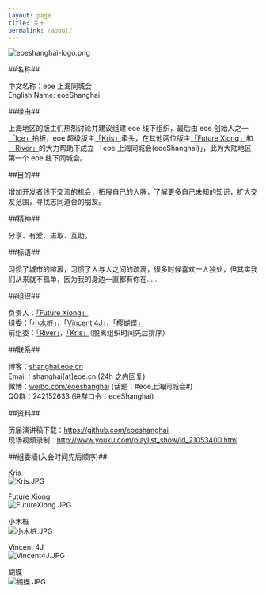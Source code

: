 ```yaml
---
layout: page
title: 关于
permalink: /about/
---
```


![eoeshanghai-logo.png](http://a1.eoe.cn/www/home/201304/07/92f6/51617da86b86f.png 'eoeshanghai-logo.png')      

##名称##

中文名称：eoe 上海同城会  
English Name: eoeShanghai  

##缘由##

上海地区的版主们热烈讨论并建议组建 eoe 线下组织，最后由 eoe 创始人之一[「Ice」](http://my.eoe.cn/iceskysl)拍板，eoe 超级版主[「Kris」](http://my.eoe.cn/kris)牵头，在其他两位版主[「Future Xiong」](http://my.eoe.cn/futurexiong)和[「River」](http://my.eoe.cn/fengyiyezi)的大力帮助下成立 「eoe 上海同城会(eoeShanghai)」，此为大陆地区第一个 eoe 线下同城会。

##目的##

增加开发者线下交流的机会，拓展自己的人脉，了解更多自己未知的知识，扩大交友范围，寻找志同道合的朋友。

##精神##

分享、有爱、进取、互助。

##标语##

习惯了城市的喧嚣，习惯了人与人之间的疏离，很多时候喜欢一人独处，但其实我们从来就不孤单，因为我的身边一直都有你在......

##组织##

负责人：[「Future Xiong」](http://my.eoe.cn/futurexiong)      
组委：[「小木桩」](http://my.eoe.cn/xiaomuzhuang)，[「Vincent 4J」](http://my.eoe.cn/vincent4j)，[「樱蝴蝶」](http://my.eoe.cn/yinghudie)   
前组委：[「River」](http://my.eoe.cn/fengyiyezi)，[「Kris」](http://my.eoe.cn/kris)（脱离组织时间先后排序）

##联系##
 
博客：[shanghai.eoe.cn](http://shanghai.eoe.cn)       
Email：shanghai[at]eoe.cn (24h 之内回复)  
微博：[weibo.com/eoeshanghai](http://weibo.com/eoeshanghai) (话题：#eoe上海同城会#)     
QQ群：242152633 (进群口令：eoeShanghai)

##资料##

历届演讲稿下载：<https://github.com/eoeshanghai>  
现场视频录制：<http://www.youku.com/playlist_show/id_21053400.html>   

##组委墙(入会时间先后顺序)##

Kris    
![Kris.JPG](http://a1.eoe.cn/www/home/201305/28/ea36/51a4c9ac2a8e1.JPG 'Kris.JPG')

Future Xiong    
![FutureXiong.JPG](http://a1.eoe.cn/www/home/201305/28/439a/51a4ca1dada34.JPG 'FutureXiong.JPG')

小木桩    
![小木桩.JPG](http://a1.eoe.cn/www/home/201305/28/e3c4/51a4ca60dc43f.JPG '小木桩.JPG')

Vincent 4J    
![Vincent4J.JPG](http://a1.eoe.cn/www/home/201305/28/fa6d/51a4caa109d16.JPG 'Vincent4J.JPG')

蝴蝶   
![蝴蝶.JPG](http://a1.eoe.cn/www/home/201305/28/a36d/51a4cac7bd42c.JPG '蝴蝶.JPG')
